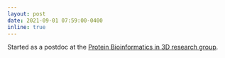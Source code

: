 ```yaml
---
layout: post
date: 2021-09-01 07:59:00-0400
inline: true
---
```


Started as a postdoc at the [Protein Bioinformatics in 3D research group](https://www.biozentrum.unibas.ch/research/research-groups/research-groups-a-z/overview/unit/research-group-torsten-schwede).
